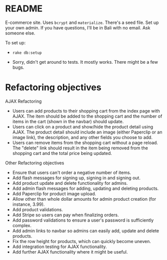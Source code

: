 # README

E-commerce site. Uses `bcrypt` and `materialize`. There's a seed file. Set up your own admin. If you have questions, I'll be in Bali with no email. Ask someone else.

To set up:

* `rake db:setup`

* Sorry, didn't get around to tests. It mostly works. There might be a few bugs.


# Refactoring objectives

AJAX Refactoring

* Users can add products to their shopping cart from the index page with AJAX. The item should be added to the shopping cart and the number of items in the cart (shown in the navbar) should update.
* Users can click on a product and show/hide the product detail using AJAX. The product detail should include an image (either Paperclip or an image link), the description, and any other fields you choose to add.
* Users can remove items from the shopping cart without a page reload. The "delete" link should result in the item being removed from the shopping cart and the total price being updated.

Other Refactoring objectives

* Ensure that users can't order a negative number of items.
* Add flash messages for signing up, signing in and signing out.
* Add product update and delete functionality for admins.
* Add admin flash messages for adding, updating and deleting products.
* Add Paperclip for product image upload.
* Allow other than whole dollar amounts for admin product creation (for instance, 3.99).
* Add product validations.
* Add Stripe so users can pay when finalizing orders.
* Add password validations to ensure a user's password is sufficiently complex.
* Add admin links to navbar so admins can easily add, update and delete products.
* Fix the row height for products, which can quickly become uneven.
* Add integration testing for AJAX functionality.
* Add further AJAX functionality where it might be useful.
